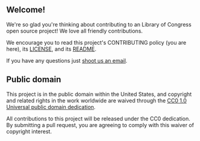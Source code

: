 ## Welcome!

We're so glad you're thinking about contributing to an Library of Congress open source project! We love all friendly contributions.

We encourage you to read this project's CONTRIBUTING policy (you are here), its [LICENSE](LICENSE.txt), and its [README](README.md).

If you have any questions just [shoot us an email](mailto:REPO-DEV@LISTSERV.LOC.GOV).

## Public domain

This project is in the public domain within the United States, and
copyright and related rights in the work worldwide are waived through
the [CC0 1.0 Universal public domain dedication](https://creativecommons.org/publicdomain/zero/1.0/).

All contributions to this project will be released under the CC0
dedication. By submitting a pull request, you are agreeing to comply
with this waiver of copyright interest.
